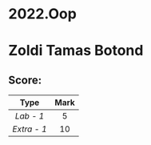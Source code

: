 # 2022.Oop
# Zoldi Tamas Botond


## Score:

|    Type     | Mark |
|:-----------:|:----:|
|  _Lab - 1_  |  5   |
| _Extra - 1_ |  10  |